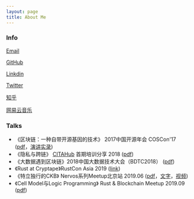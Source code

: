 ```yaml
---
layout: page
title: About Me
---
```


### Info

[Email](mailto:rink1969@gmail.com)

[GitHub](https://github.com/rink1969)

[Linkdin](https://www.linkedin.com/in/%E5%BF%97%E4%BC%9F-%E5%AE%81-5a4a01b5)

[Twitter](https://twitter.com/Wei18327103)

[知乎](https://www.zhihu.com/people/rink-ning)

[网易云音乐](https://music.163.com/#/user/home?id=97107751)

### Talks

- 《区块链：一种自带开源基因的技术》 2017中国开源年会 COSCon'17 ([pdf](/assets/talks/COSCon17.pdf)，[演讲实录](https://www.weibo.com/ttarticle/p/show?id=2309404179001269682303))
- 《隐私与跨链》 [CITAHub](https://www.citahub.com/) 首期培训分享 2018 ([pdf](/assets/talks/privacy-and-crosschain.pdf))
- 《大数据遇到区块链》2018中国大数据技术大会（BDTC2018） ([pdf](/assets/talks/BDTC2018.pdf))
- 《Rust at Cryptape》RustCon Asia 2019 ([link](https://github.com/rink1969/RustconAsia2019_cryptape_workshop))
- 《特立独行的CKB》 Nervos系列Meetup北京站 2019.06  ([pdf](/assets/talks/ckb.pdf)，[文字](https://www.jianshu.com/p/2ec5d396079e)，[视频](https://www.bilibili.com/video/av54695988/))
- 《Cell Model与Logic Programming》 Rust & Blockchain Meetup 2019.09 ([pdf](/assets/talks/Cell-Model-and-Logic-Programming.pdf))